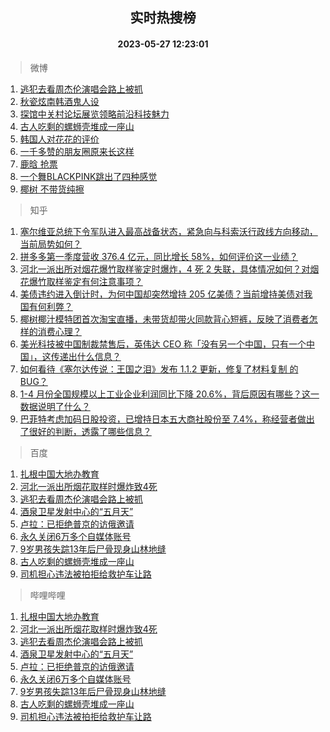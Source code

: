 <div align="center"><h2>实时热搜榜</h2><h4>2023-05-27 12:23:01</h4></div>

> 微博  

1. [逃犯去看周杰伦演唱会路上被抓](https://s.weibo.com/weibo?q=%23%E9%80%83%E7%8A%AF%E5%8E%BB%E7%9C%8B%E5%91%A8%E6%9D%B0%E4%BC%A6%E6%BC%94%E5%94%B1%E4%BC%9A%E8%B7%AF%E4%B8%8A%E8%A2%AB%E6%8A%93%23&t=31&band_rank=1&Refer=top)<br />
2. [秋瓷炫南韩酒鬼人设](https://s.weibo.com/weibo?q=%23%E7%A7%8B%E7%93%B7%E7%82%AB%E5%8D%97%E9%9F%A9%E9%85%92%E9%AC%BC%E4%BA%BA%E8%AE%BE%23&t=31&band_rank=2&Refer=top)<br />
3. [探馆中关村论坛展览领略前沿科技魅力](https://s.weibo.com/weibo?q=%23%E6%8E%A2%E9%A6%86%E4%B8%AD%E5%85%B3%E6%9D%91%E8%AE%BA%E5%9D%9B%E5%B1%95%E8%A7%88%E9%A2%86%E7%95%A5%E5%89%8D%E6%B2%BF%E7%A7%91%E6%8A%80%E9%AD%85%E5%8A%9B%23&t=31&band_rank=3&Refer=top)<br />
4. [古人吃剩的螺蛳壳堆成一座山](https://s.weibo.com/weibo?q=%23%E5%8F%A4%E4%BA%BA%E5%90%83%E5%89%A9%E7%9A%84%E8%9E%BA%E8%9B%B3%E5%A3%B3%E5%A0%86%E6%88%90%E4%B8%80%E5%BA%A7%E5%B1%B1%23&t=31&band_rank=4&Refer=top)<br />
5. [韩国人对花花的评价](https://s.weibo.com/weibo?q=%23%E9%9F%A9%E5%9B%BD%E4%BA%BA%E5%AF%B9%E8%8A%B1%E8%8A%B1%E7%9A%84%E8%AF%84%E4%BB%B7%23&t=31&band_rank=5&Refer=top)<br />
6. [一千多赞的朋友圈原来长这样](https://s.weibo.com/weibo?q=%23%E4%B8%80%E5%8D%83%E5%A4%9A%E8%B5%9E%E7%9A%84%E6%9C%8B%E5%8F%8B%E5%9C%88%E5%8E%9F%E6%9D%A5%E9%95%BF%E8%BF%99%E6%A0%B7%23&t=31&band_rank=6&Refer=top)<br />
7. [鹿晗 抢票](https://s.weibo.com/weibo?q=%E9%B9%BF%E6%99%97%20%E6%8A%A2%E7%A5%A8&t=31&band_rank=7&Refer=top)<br />
8. [一个舞BLACKPINK跳出了四种感觉](https://s.weibo.com/weibo?q=%23%E4%B8%80%E4%B8%AA%E8%88%9EBLACKPINK%E8%B7%B3%E5%87%BA%E4%BA%86%E5%9B%9B%E7%A7%8D%E6%84%9F%E8%A7%89%23&t=31&band_rank=8&Refer=top)<br />
9. [椰树 不带货纯擦](https://s.weibo.com/weibo?q=%E6%A4%B0%E6%A0%91%20%E4%B8%8D%E5%B8%A6%E8%B4%A7%E7%BA%AF%E6%93%A6&t=31&band_rank=9&Refer=top)<br />

> 知乎  

1. [塞尔维亚总统下令军队进入最高战备状态，紧急向与科索沃行政线方向移动，当前局势如何？](https://www.zhihu.com/question/603207069)<br />
2. [拼多多第一季度营收 376.4 亿元，同比增长 58%，如何评价这一业绩？](https://www.zhihu.com/question/603166134)<br />
3. [河北一派出所对烟花爆竹取样鉴定时爆炸，4 死 2 失联，具体情况如何？对烟花爆竹取样鉴定有何注意事项？](https://www.zhihu.com/question/603275253)<br />
4. [美债违约进入倒计时，为何中国却突然增持 205 亿美债？当前增持美债对我国有何利弊？](https://www.zhihu.com/question/602981090)<br />
5. [椰树椰汁模特团首次淘宝直播，未带货却带火同款背心短裤，反映了消费者怎样的消费心理？](https://www.zhihu.com/question/603161031)<br />
6. [美光科技被中国制裁禁售后，英伟达 CEO 称「没有另一个中国，只有一个中国」，这传递出什么信息？](https://www.zhihu.com/question/602921030)<br />
7. [如何看待《塞尔达传说：王国之泪》发布 1.1.2 更新，修复了材料复制 的 BUG？](https://www.zhihu.com/question/603143348)<br />
8. [1-4 月份全国规模以上工业企业利润同比下降 20.6%，背后原因有哪些？这一数据说明了什么？](https://www.zhihu.com/question/603282396)<br />
9. [巴菲特考虑加码日股投资，已增持日本五大商社股份至 7.4%，称经营者做出了很好的判断，透露了哪些信息？](https://www.zhihu.com/question/595164415)<br />

> 百度  

1. [扎根中国大地办教育](https://www.baidu.com/s?wd=%E6%89%8E%E6%A0%B9%E4%B8%AD%E5%9B%BD%E5%A4%A7%E5%9C%B0%E5%8A%9E%E6%95%99%E8%82%B2&sa=fyb_news&rsv_dl=fyb_news)<br />
2. [河北一派出所烟花取样时爆炸致4死](https://www.baidu.com/s?wd=%E6%B2%B3%E5%8C%97%E4%B8%80%E6%B4%BE%E5%87%BA%E6%89%80%E7%83%9F%E8%8A%B1%E5%8F%96%E6%A0%B7%E6%97%B6%E7%88%86%E7%82%B8%E8%87%B44%E6%AD%BB&sa=fyb_news&rsv_dl=fyb_news)<br />
3. [逃犯去看周杰伦演唱会路上被抓](https://www.baidu.com/s?wd=%E9%80%83%E7%8A%AF%E5%8E%BB%E7%9C%8B%E5%91%A8%E6%9D%B0%E4%BC%A6%E6%BC%94%E5%94%B1%E4%BC%9A%E8%B7%AF%E4%B8%8A%E8%A2%AB%E6%8A%93&sa=fyb_news&rsv_dl=fyb_news)<br />
4. [酒泉卫星发射中心的“五月天”](https://www.baidu.com/s?wd=%E9%85%92%E6%B3%89%E5%8D%AB%E6%98%9F%E5%8F%91%E5%B0%84%E4%B8%AD%E5%BF%83%E7%9A%84%E2%80%9C%E4%BA%94%E6%9C%88%E5%A4%A9%E2%80%9D&sa=fyb_news&rsv_dl=fyb_news)<br />
5. [卢拉：已拒绝普京的访俄邀请](https://www.baidu.com/s?wd=%E5%8D%A2%E6%8B%89%EF%BC%9A%E5%B7%B2%E6%8B%92%E7%BB%9D%E6%99%AE%E4%BA%AC%E7%9A%84%E8%AE%BF%E4%BF%84%E9%82%80%E8%AF%B7&sa=fyb_news&rsv_dl=fyb_news)<br />
6. [永久关闭6万多个自媒体账号](https://www.baidu.com/s?wd=%E6%B0%B8%E4%B9%85%E5%85%B3%E9%97%AD6%E4%B8%87%E5%A4%9A%E4%B8%AA%E8%87%AA%E5%AA%92%E4%BD%93%E8%B4%A6%E5%8F%B7&sa=fyb_news&rsv_dl=fyb_news)<br />
7. [9岁男孩失踪13年后尸骨现身山林地缝](https://www.baidu.com/s?wd=9%E5%B2%81%E7%94%B7%E5%AD%A9%E5%A4%B1%E8%B8%AA13%E5%B9%B4%E5%90%8E%E5%B0%B8%E9%AA%A8%E7%8E%B0%E8%BA%AB%E5%B1%B1%E6%9E%97%E5%9C%B0%E7%BC%9D&sa=fyb_news&rsv_dl=fyb_news)<br />
8. [古人吃剩的螺蛳壳堆成一座山](https://www.baidu.com/s?wd=%E5%8F%A4%E4%BA%BA%E5%90%83%E5%89%A9%E7%9A%84%E8%9E%BA%E8%9B%B3%E5%A3%B3%E5%A0%86%E6%88%90%E4%B8%80%E5%BA%A7%E5%B1%B1&sa=fyb_news&rsv_dl=fyb_news)<br />
9. [司机担心违法被拍拒给救护车让路](https://www.baidu.com/s?wd=%E5%8F%B8%E6%9C%BA%E6%8B%85%E5%BF%83%E8%BF%9D%E6%B3%95%E8%A2%AB%E6%8B%8D%E6%8B%92%E7%BB%99%E6%95%91%E6%8A%A4%E8%BD%A6%E8%AE%A9%E8%B7%AF&sa=fyb_news&rsv_dl=fyb_news)<br />

> 哔哩哔哩  

1. [扎根中国大地办教育](https://www.baidu.com/s?wd=%E6%89%8E%E6%A0%B9%E4%B8%AD%E5%9B%BD%E5%A4%A7%E5%9C%B0%E5%8A%9E%E6%95%99%E8%82%B2&sa=fyb_news&rsv_dl=fyb_news)<br />
2. [河北一派出所烟花取样时爆炸致4死](https://www.baidu.com/s?wd=%E6%B2%B3%E5%8C%97%E4%B8%80%E6%B4%BE%E5%87%BA%E6%89%80%E7%83%9F%E8%8A%B1%E5%8F%96%E6%A0%B7%E6%97%B6%E7%88%86%E7%82%B8%E8%87%B44%E6%AD%BB&sa=fyb_news&rsv_dl=fyb_news)<br />
3. [逃犯去看周杰伦演唱会路上被抓](https://www.baidu.com/s?wd=%E9%80%83%E7%8A%AF%E5%8E%BB%E7%9C%8B%E5%91%A8%E6%9D%B0%E4%BC%A6%E6%BC%94%E5%94%B1%E4%BC%9A%E8%B7%AF%E4%B8%8A%E8%A2%AB%E6%8A%93&sa=fyb_news&rsv_dl=fyb_news)<br />
4. [酒泉卫星发射中心的“五月天”](https://www.baidu.com/s?wd=%E9%85%92%E6%B3%89%E5%8D%AB%E6%98%9F%E5%8F%91%E5%B0%84%E4%B8%AD%E5%BF%83%E7%9A%84%E2%80%9C%E4%BA%94%E6%9C%88%E5%A4%A9%E2%80%9D&sa=fyb_news&rsv_dl=fyb_news)<br />
5. [卢拉：已拒绝普京的访俄邀请](https://www.baidu.com/s?wd=%E5%8D%A2%E6%8B%89%EF%BC%9A%E5%B7%B2%E6%8B%92%E7%BB%9D%E6%99%AE%E4%BA%AC%E7%9A%84%E8%AE%BF%E4%BF%84%E9%82%80%E8%AF%B7&sa=fyb_news&rsv_dl=fyb_news)<br />
6. [永久关闭6万多个自媒体账号](https://www.baidu.com/s?wd=%E6%B0%B8%E4%B9%85%E5%85%B3%E9%97%AD6%E4%B8%87%E5%A4%9A%E4%B8%AA%E8%87%AA%E5%AA%92%E4%BD%93%E8%B4%A6%E5%8F%B7&sa=fyb_news&rsv_dl=fyb_news)<br />
7. [9岁男孩失踪13年后尸骨现身山林地缝](https://www.baidu.com/s?wd=9%E5%B2%81%E7%94%B7%E5%AD%A9%E5%A4%B1%E8%B8%AA13%E5%B9%B4%E5%90%8E%E5%B0%B8%E9%AA%A8%E7%8E%B0%E8%BA%AB%E5%B1%B1%E6%9E%97%E5%9C%B0%E7%BC%9D&sa=fyb_news&rsv_dl=fyb_news)<br />
8. [古人吃剩的螺蛳壳堆成一座山](https://www.baidu.com/s?wd=%E5%8F%A4%E4%BA%BA%E5%90%83%E5%89%A9%E7%9A%84%E8%9E%BA%E8%9B%B3%E5%A3%B3%E5%A0%86%E6%88%90%E4%B8%80%E5%BA%A7%E5%B1%B1&sa=fyb_news&rsv_dl=fyb_news)<br />
9. [司机担心违法被拍拒给救护车让路](https://www.baidu.com/s?wd=%E5%8F%B8%E6%9C%BA%E6%8B%85%E5%BF%83%E8%BF%9D%E6%B3%95%E8%A2%AB%E6%8B%8D%E6%8B%92%E7%BB%99%E6%95%91%E6%8A%A4%E8%BD%A6%E8%AE%A9%E8%B7%AF&sa=fyb_news&rsv_dl=fyb_news)<br />
